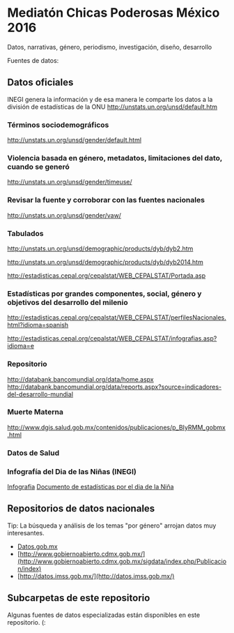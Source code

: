 # Mediatón Chicas Poderosas México 2016
Datos, narrativas, género, periodismo, investigación, diseño, desarrollo
 
Fuentes de datos:

## Datos oficiales
INEGI genera la información y de esa manera le comparte los datos a la división de estadísticas de la ONU
http://unstats.un.org/unsd/default.htm

### Términos sociodemográficos
http://unstats.un.org/unsd/gender/default.html 

### Violencia basada en género, metadatos, limitaciones del dato, cuando se generó
http://unstats.un.org/unsd/gender/timeuse/

### Revisar la fuente y corroborar con las fuentes nacionales
http://unstats.un.org/unsd/gender/vaw/

### Tabulados
http://unstats.un.org/unsd/demographic/products/dyb/dyb2.htm 

http://unstats.un.org/unsd/demographic/products/dyb/dyb2014.htm 

http://estadisticas.cepal.org/cepalstat/WEB_CEPALSTAT/Portada.asp

### Estadísticas por grandes componentes, social, género y objetivos del desarrollo del milenio
http://estadisticas.cepal.org/cepalstat/WEB_CEPALSTAT/perfilesNacionales.html?idioma=spanish 

http://estadisticas.cepal.org/cepalstat/WEB_CEPALSTAT/infografias.asp?idioma=e

### Repositorio
http://databank.bancomundial.org/data/home.aspx
http://databank.bancomundial.org/data/reports.aspx?source=indicadores-del-desarrollo-mundial

### Muerte Materna
http://www.dgis.salud.gob.mx/contenidos/publicaciones/p_BIyRMM_gobmx.html

### Datos de Salud


### Infografía del Dia de las Niñas (INEGI)
[Infografia](https://s21.postimg.org/itzuns21j/infografi_a_11_oct_dia_de_la_nin_a_D.jpg)
[Documento de estadísticas por el dia de la Niña](http://bit.ly/2eEtQpD)


## Repositorios de datos nacionales

Tip: La búsqueda y análisis de los temas "por género" arrojan datos muy interesantes.
- [Datos.gob.mx](http://datos.gob.mx/)
- [http://www.gobiernoabierto.cdmx.gob.mx/](http://www.gobiernoabierto.cdmx.gob.mx/sigdata/index.php/Publicacion/index)
- [http://datos.imss.gob.mx/](http://datos.imss.gob.mx/)

## Subcarpetas de este repositorio

Algunas fuentes de datos especializadas están disponibles en este repositorio. (:
